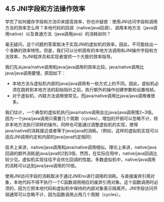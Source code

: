 ## 4.5 JNI字段和方法操作效率

学完了如何缓存字段和方法ID来提高效率，你也许疑惑：使用JNI访问字段和调用方法的效率怎么样？本地代码的回调（native/java回调）、调用本地方法（java调用native）以及普通方法（java调用java）的消耗如何？

毫无疑问，这个问题的答案取决于实现JNI的虚拟机的效率。因此，不可能给出一个准确的效率特性。但是，我们可以分析固有的本地方法调用和JNI操作字段和方法效率，为JNI程序员和实现者提供一个大致的效率指导。

我们先从java/native调用和java/java调用的效率比较。java/native调用比java/java调用要慢，原因如下：

* 本地方法与虚拟机内部的java/java调用有一些方式上的不同。因此，虚拟机必须在跳转到本地方法的起始指针之前，执行额外的操作创建参数和设置栈帧。
* 对于虚拟机，内联方法调用很常见。而java/native调用比java/java调用难很多。

我们估计，一个典型的虚拟机执行java/native调用会比java/java调用慢2~3倍。因为一个java/java调用只需要几个周期（cycles），增加的开销可以忽略不计，除非本地方法执行琐碎的操作。同样也可能通过调整虚拟机的实现，使得java/native的消耗接近或者等于java/java的消耗。（例如，这样的虚拟机实现可以适应JNI调用约定和内部的java/java约定相同）

技术上来讲，native/java调用和java/native调用相似。理论上来讲，native/java回调的额外消耗是java/java的2到3倍。然而，在实际应用中，native/java回调比较少见。虚拟机实现往往不会优化回调的性能。多数虚拟机中，native/java调用的消耗可以达到java/java调用的10倍。

使用JNI访问字段的消耗取决于通过JNIEnv进行调用的消耗。与直接废弃引用对象，本地代码不得不执行一个C函数调用相应的废弃引用对象。这个函数调用时必须的，因为它把本地代码和虚拟机中保持的内部对象表示隔离开。JNI字段访问开销通常可以忽略不计，因为函数调用占用几个周期（cycles）。



